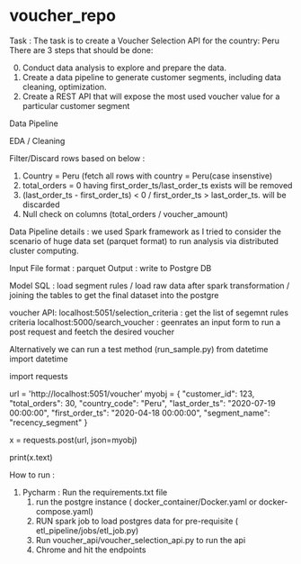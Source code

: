 # voucher_repo

Task : 
The task is to create a Voucher Selection API for the country: Peru
There are 3 steps that should be done:

0. Conduct data analysis to explore and prepare the data.
1. Create a data pipeline to generate customer segments, including data cleaning, optimization.
2. Create a REST API that will expose the most used voucher value for a particular customer segment

Data Pipeline

EDA / Cleaning

Filter/Discard rows based on below :
1. Country = Peru (fetch all rows with country = Peru(case insenstive)
2. total_orders = 0 having first_order_ts/last_order_ts exists will be removed 
3. (last_order_ts - first_order_ts) < 0 / first_order_ts > last_order_ts.    will be discarded
4. Null check on  columns (total_orders / voucher_amount)

Data Pipeline details :
we used Spark framework as I tried to consider the scenario of huge data set (parquet format) to run analysis via distributed cluster computing.

Input File format : parquet
Output : write to Postgre DB

Model SQL : load segment rules / load raw data after spark transformation / joining the tables to get the final dataset into the postgre

voucher API:
localhost:5051/selection_criteria : get the list of segemnt rules criteria
localhost:5000/search_voucher : geenrates an input form to run a post request and feetch the desired voucher

Alternatively we can run a test method (run_sample.py)
from datetime import datetime

import requests

url = 'http://localhost:5051/voucher'
myobj = {
    "customer_id": 123,
    "total_orders": 30,
    "country_code": "Peru",
    "last_order_ts": "2020-07-19 00:00:00",
    "first_order_ts": "2020-04-18 00:00:00",
    "segment_name": "recency_segment"
}

x = requests.post(url, json=myobj)

print(x.text)



How to run :
1. Pycharm : Run the requirements.txt file 
    1. run the postgre instance ( docker_container/Docker.yaml or docker-compose.yaml)
    2. RUN spark job to load postgres data for pre-requisite ( etl_pipeline/jobs/etl_job.py)
    3. Run voucher_api/voucher_selection_api.py to run the api
    4. Chrome and hit the endpoints












